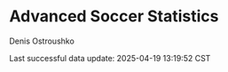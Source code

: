 # Advanced Soccer Statistics
Denis Ostroushko

<!-- gfm -->

Last successful data update: 2025-04-19 13:19:52 CST
